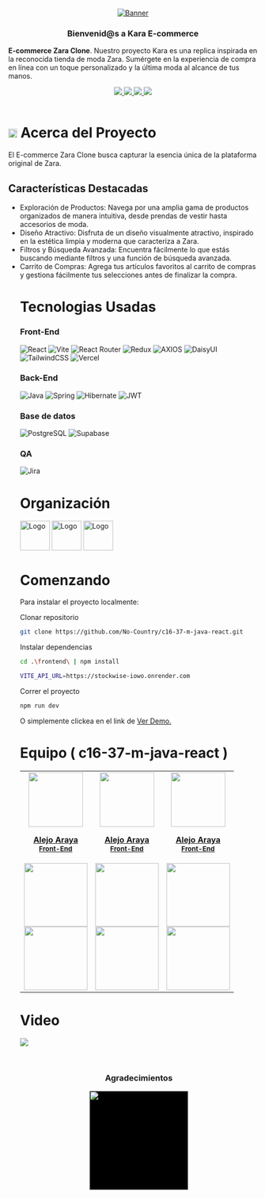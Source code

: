 <div>
<br />
  <div align='center'>
  <a href="https://github.com/No-Country/c16-37-m-java-react" target="_blank">
    <img src="src/assets/img/headerComponent/kara-logo.png" alt="Banner">
  </a>
<h3>Bienvenid@s a Kara E-commerce</h3></div>
<div>
  <p>
    <strong>E-commerce Zara Clone</strong>. Nuestro proyecto Kara es una replica inspirada en la reconocida tienda de moda Zara. Sumérgete en la experiencia de compra en línea con un toque personalizado y la última moda al alcance de tus manos.
  </p>
    <div align='center'>
    <a href="https://stockwise-client.vercel.app/" target="_blank">
          <img  src="https://img.shields.io/badge/VER_DEMO-3378FF?style=for-the-badge&logo=vercel&logoColor=%23343B4E"/>
       </a>
   <a href="https://stockwise-iowo.onrender.com/swagger-ui/index.html" target="_blank">
          <img  src="https://img.shields.io/badge/VER_API-3378FF?style=for-the-badge&logo=swagger&logoColor=%23343B4E"/>
      </a>
    <a href="https://www.figma.com/file/lIB64kDohOKOsdSNGkOSue/c14-22-ft-java-react" target="_blank">
          <img  src="https://img.shields.io/badge/VER_DISE%C3%91O-3378FF?style=for-the-badge&logo=figma&logoColor=%23343B4E"/>
      </a>
      <a href="https://github.com/No-Country/c14-22-ft-java-react/issues" target="_blank">
          <img  src="https://img.shields.io/badge/REPORTAR_BUG-343B4E?style=for-the-badge"/>
      </a>
      </div>
</div>
<!-- ABOUT THE PROJECT -->
<br>
<h1> 
<img src="Client/public/favicon.svg" width="18px">
Acerca del Proyecto
</h1>

El E-commerce Zara Clone busca capturar la esencia única de la plataforma original de Zara.
<br>
<h2>Características Destacadas</h2>
<ul>
<li>Exploración de Productos: Navega por una amplia gama de productos organizados de manera intuitiva, desde prendas de vestir hasta accesorios de moda.</li>
<li>Diseño Atractivo: Disfruta de un diseño visualmente atractivo, inspirado en la estética limpia y moderna que caracteriza a Zara.</li>
<li>Filtros y Búsqueda Avanzada: Encuentra fácilmente lo que estás buscando mediante filtros y una función de búsqueda avanzada.</li>
<li>Carrito de Compras: Agrega tus artículos favoritos al carrito de compras y gestiona fácilmente tus selecciones antes de finalizar la compra.</li>

<h1> Tecnologias Usadas
</h1>
<h3>Front-End</h3>

![React](https://img.shields.io/static/v1?style=for-the-badge&message=React&color=222222&logo=React&logoColor=61DAFB&label=)
![Vite](https://img.shields.io/badge/vite-%23646CFF.svg?style=for-the-badge&logo=vite&logoColor=white)
![React Router](https://img.shields.io/badge/React_Router-CA4245?style=for-the-badge&logo=react-router&logoColor=white)
![Redux](https://img.shields.io/badge/redux-%23593d88.svg?style=for-the-badge&logo=redux&logoColor=white)
![AXIOS](https://img.shields.io/badge/AXIOS-%235A29E4?style=for-the-badge&logo=axios)
![DaisyUI](https://img.shields.io/badge/daisyui-5A0EF8?style=for-the-badge&logo=daisyui&logoColor=white)
![TailwindCSS](https://img.shields.io/badge/tailwindcss-%2338B2AC.svg?style=for-the-badge&logo=tailwind-css&logoColor=white)
![Vercel](https://img.shields.io/static/v1?style=for-the-badge&message=Vercel&color=000000&logo=Vercel&logoColor=FFFFFF&label=)

<h3>Back-End</h3>

![Java](https://img.shields.io/badge/Java-%2523ED8B00.svg?style=for-the-badge&logo=oracle&logoColor=red&color=white)
![Spring](https://img.shields.io/badge/spring-%236DB33F.svg?style=for-the-badge&logo=spring&logoColor=white)
![Hibernate](https://img.shields.io/badge/Hibernate-59666C?style=for-the-badge&logo=Hibernate&logoColor=white)
![JWT](https://img.shields.io/badge/JWT-black?style=for-the-badge&logo=JSON%20web%20tokens)

<!-- ![Fly.io](https://img.shields.io/badge/Fly.io-000?style=for-the-badge&color=6F43E8) -->

<!--
![Railway](https://img.shields.io/badge/Railway-000?style=for-the-badge&logo=railway&logoColor=white&labelColor=black&color=black)
 -->

<h3>Base de datos</h3>

![PostgreSQL](https://img.shields.io/static/v1?style=for-the-badge&message=PostgreSQL&color=4169E1&logo=PostgreSQL&logoColor=FFFFFF&label=)
![Supabase](https://img.shields.io/badge/Supabase-3ECF8E?style=for-the-badge&logo=supabase&logoColor=white)

<h3>QA</h3>

![Jira](https://img.shields.io/badge/Jira-FFF?style=for-the-badge&logo=jira&logoColor=blue)

<!-- Organización -->
<h1> Organización
</h1>
  <img src="https://cdn.jsdelivr.net/gh/devicons/devicon/icons/figma/figma-original.svg" alt="Logo" width="60" height="60">
  <img src="https://cdn.jsdelivr.net/gh/devicons/devicon/icons/slack/slack-original.svg" alt="Logo" width="60" height="60">
<img src="https://img.icons8.com/color/480/discord-new-logo.png" alt="Logo" width="60" height="60">

<!-- GETTING STARTED -->
<h1> Comenzando
</h1>

Para instalar el proyecto localmente:

Clonar repositorio

```sh
git clone https://github.com/No-Country/c16-37-m-java-react.git
```

Instalar dependencias

```sh
cd .\frontend\ | npm install
```

```sh
VITE_API_URL=https://stockwise-iowo.onrender.com
```

Correr el proyecto

```sh
npm run dev
```

O simplemente clickea en el link de
<a href="https://zara-clone-reactjs.netlify.app/" target="_blank">Ver Demo.</a>


<!-- TEAMS -->

<h1> Equipo ( c16-37-m-java-react )
</h1>

<table align='center'>
  <tr>
    <td align='center'>
      <div >
        <a href="https://github.com/EmiLongo" target="_blank" rel="author">
          <img width="110" src="https://avatars.githubusercontent.com/u/82895574?v=4"/>
        </a>
        <a href="https://github.com/EmiLongo" target="_blank" rel="author">
          <h4 style="margin-top: 1rem;">Alejo Araya</br><small>Front-End</small></h4>
        </a>
        <div style='display: flex; flex-direction: column'>
        <a href="https://github.com/EmiLongo" target="_blank">
          <img style='width:8rem' src="https://img.shields.io/static/v1?style=for-the-badge&message=GitHub&color=172B4D&logo=GitHub&logoColor=FFFFFF&label="/>
        </a>
        <a href="https://www.linkedin.com/in/emilianojlongo/" target="_blank">
          <img style='width:8rem' src="https://img.shields.io/badge/linkedin%20-%230077B5.svg?&style=for-the-badge&logo=linkedin&logoColor=white"/>
        </a>
        </div>
      </div>
    </td>
    <td align='center'>
      <div >
        <a href="https://github.com/EmiLongo" target="_blank" rel="author">
          <img width="110" src="https://avatars.githubusercontent.com/u/82895574?v=4"/>
        </a>
        <a href="https://github.com/EmiLongo" target="_blank" rel="author">
          <h4 style="margin-top: 1rem;">Alejo Araya</br><small>Front-End</small></h4>
        </a>
        <div style='display: flex; flex-direction: column'>
        <a href="https://github.com/EmiLongo" target="_blank">
          <img style='width:8rem' src="https://img.shields.io/static/v1?style=for-the-badge&message=GitHub&color=172B4D&logo=GitHub&logoColor=FFFFFF&label="/>
        </a>
        <a href="https://www.linkedin.com/in/emilianojlongo/" target="_blank">
          <img style='width:8rem' src="https://img.shields.io/badge/linkedin%20-%230077B5.svg?&style=for-the-badge&logo=linkedin&logoColor=white"/>
        </a>
        </div>
      </div>
    </td>
    <td align='center'>
      <div >
        <a href="https://github.com/EmiLongo" target="_blank" rel="author">
          <img width="110" src="https://avatars.githubusercontent.com/u/82895574?v=4"/>
        </a>
        <a href="https://github.com/EmiLongo" target="_blank" rel="author">
          <h4 style="margin-top: 1rem;">Alejo Araya</br><small>Front-End</small></h4>
        </a>
        <div style='display: flex; flex-direction: column'>
        <a href="https://github.com/EmiLongo" target="_blank">
          <img style='width:8rem' src="https://img.shields.io/static/v1?style=for-the-badge&message=GitHub&color=172B4D&logo=GitHub&logoColor=FFFFFF&label="/>
        </a>
        <a href="https://www.linkedin.com/in/emilianojlongo/" target="_blank">
          <img style='width:8rem' src="https://img.shields.io/badge/linkedin%20-%230077B5.svg?&style=for-the-badge&logo=linkedin&logoColor=white"/>
        </a>
        </div>
      </div>
    </td>
  </tr>
  </table>

<!-- Video -->
<h1> Video
</h1>
<p><a href="https://www.youtube.com/" target="_blank"><img src="https://img.youtube.com/default.jpg"/></a></p>
<br/>

<!-- ACKNOWLEDGMENTS -->

<div align='center'>
<h3>Agradecimientos</h3>
  <a href="https://www.nocountry.tech/" target="_blank">
    <img style='background-color:black;' src="https://encrypted-tbn0.gstatic.com/images?q=tbn:ANd9GcQsukYB3HL90LSwYv_RIR2O2OlCV8Sbkx2eNHv8nRvOu8L16FxLQ0nPzY02wQ_BJOfQZw&usqp=CAU" width="200">
  </a>
</div>
